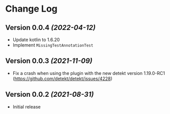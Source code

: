# Change Log

## Version 0.0.4 *(2022-04-12)*
- Update kotlin to 1.6.20
- Implement `MissingTestAnnotationTest`

## Version 0.0.3 *(2021-11-09)*
- Fix a crash when using the plugin with the new detekt version 1.19.0-RC1 (https://github.com/detekt/detekt/issues/4228)

## Version 0.0.2 *(2021-08-31)*
- Initial release
